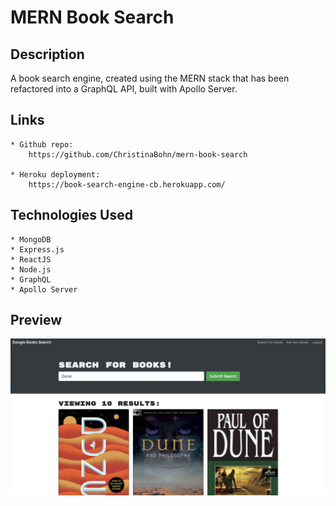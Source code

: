 # MERN Book Search

## Description

A book search engine, created using the MERN stack that has been refactored into a GraphQL API, built with Apollo Server.

## Links

    * Github repo:
        https://github.com/ChristinaBohn/mern-book-search
        
    * Heroku deployment:
        https://book-search-engine-cb.herokuapp.com/

## Technologies Used

    * MongoDB
    * Express.js
    * ReactJS
    * Node.js
    * GraphQL
    * Apollo Server

## Preview

![Search Page in the MERN Book Search application](./client/src/assets/book-search-preview.png)
